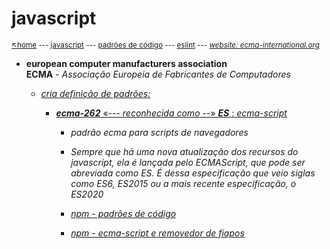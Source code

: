 # javascript

<sub>[:arrow_upper_left:home](../../README.md) --- [javascript](readme.md) --- [padrões de código](../padroescodigo/readme.md) --- [eslint](../padroescodigo/eslint/readme.md) --- [*website: ecma-international.org*](https://www.ecma-international.org/publications-and-standards/standards/)<sub>

- **european computer manufacturers association** <br/> **ECMA** - *Associação Europeia de Fabricantes de Computadores*

    - [*cria definição de padrões:*](padroes.md)
        - [***ecma-262*** «--- *reconhecida como* --» ***ES*** : *ecma-script*](https://262.ecma-international.org/12.0/)

            - *padrão ecma para scripts de navegadores*

            - *Sempre que há uma nova atualização dos recursos do javascript, ela é lançada pelo ECMAScript, que pode ser abreviada como ES. É dessa especificação que veio siglas como ES6, ES2015 ou a mais recente especificação, o ES2020*

            - [*npm - padrões de código*](../padroescodigo/readme.md)
            - [*npm - ecma-script e removedor de fiapos*](../padroescodigo/eslint/readme.md)